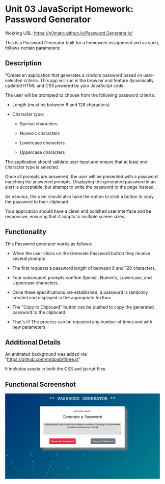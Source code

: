 # Unit 03 JavaScript Homework: Password Generator

Wokring URL: https://n0matic.github.io/Password.Generator.io/

This is a Password Generator built for a homework assignment and as such, follows certain parameters:

## Description

"Create an application that generates a random password based on user-selected criteria. This app will run in the browser and feature dynamically updated HTML and CSS powered by your JavaScript code.

The user will be prompted to choose from the following password criteria:

* Length (must be between 8 and 128 characters)

* Character type:

  * Special characters

  * Numeric characters

  * Lowercase characters

  * Uppercase characters

The application should validate user input and ensure that at least one character type is selected.

Once all prompts are answered, the user will be presented with a password matching the answered prompts. Displaying the generated password in an alert is acceptable, but attempt to write the password to the page instead.

As a bonus, the user should also have the option to click a button to copy the password to their clipboard.

Your application should have a clean and polished user interface and be responsive, ensuring that it adapts to multiple screen sizes.

## Functionality

This Password generator works as follows:

 - When the user clicks on the Generate Password button they receive several prompts
 
 - The first requests a password length of between 8 and 128 characters.

 - Four subsequent prompts confirm Special, Numeric, Lowercase, and Uppercase characters.

 - Once these specifications are established, a password is randomly created and displayed in the appropriate textbox.

 - The "Copy to Clipboard" button can be pushed to copy the generated password to the clipboard.

 - That's it! The process can be repeated any number of times and with new parameters.


## Additional Details

An animated background was added via: "https://github.com/mrdoob/three.js"

It includes assets in both the CSS and jscript files.

## Functional Screenshot

![Screenshot](assets/images/Screen_Shot.png)
